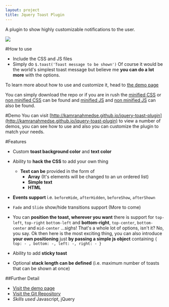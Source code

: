 ```yaml
---
layout: project
title: Jquery Toast Plugin
---
```


A plugin to show highly customizable notifications to the user. 

<img src="http://i.imgur.com/fuwtO7j.png" />

#How to use

- Include the CSS and JS files
- Simply do ```$.toast('Toast message to be shown')``` Of course it would be the world's simplest toast message but believe me **you can do a lot more** with the options.

To learn more about how to use and customize it, head to [the demo page](http://kamranahmedse.github.io/jquery-toast-plugin)

You can simply download the repo or if you are in rush the [minified CSS](https://raw.githubusercontent.com/kamranahmedse/jquery-toast-plugin/master/jquery.toast.min.css) or [non minified CSS](https://raw.githubusercontent.com/kamranahmedse/jquery-toast-plugin/master/jquery.toast.css) can be found and [minified JS](https://raw.githubusercontent.com/kamranahmedse/jquery-toast-plugin/master/jquery.toast.min.js) and [non minified JS](https://raw.githubusercontent.com/kamranahmedse/jquery-toast-plugin/master/jquery.toast.js) can also be found.

#Demo
You can visit [http://kamranahmedse.github.io/jquery-toast-plugin](http://kamranahmedse.github.io/jquery-toast-plugin) to view a number of demos, you can see how to use and also you can customize the plugin to match your needs.

#Features

* Custom **toast background color** and **text color**
* Ability to **hack the CSS** to add your own thing

  * **Text can be** provided in the form of
    * **Array** (It's elements will be changed to an un ordered list)
    * **Simple text**
    * **HTML**
  
* **Events support** i.e. `beforeHide`, `afterHidden`, `beforeShow`, `afterShown`
* `Fade` and `Slide` show/hide transitions support (More to come)
* You can **position the toast, wherever you want** there is support for `top-left`, `top-right` `bottom-left` and **bottom-right**, `top-center`, `bottom-center` and `mid-center` ...sighs! That's a whole lot of options, isn't it? No, you say. Ok then here is the most exciting thing, you can also introduce **your own positioning** just **by passing a simple js object** containing `{ top: - , bottom: -, left: -, right: - }` 
* Ability to add **sticky toast**
* Optional **stack length can be defined** (i.e. maximum number of toasts that can be shown at once)

##Further Detail

* [Visit the demo page ](http://kamranahmedse.github.io/jquery-toast-plugin/)
* [Visit the Git Repository](https://github.com/kamranahmedse/jquery-toast-plugin/)
* *Skills used* Javascript, jQuery